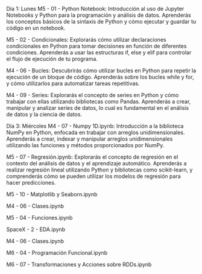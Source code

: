 Día 1: Lunes
M5 - 01 - Python Notebook: Introducción al uso de Jupyter Notebooks y Python para la programación y análisis de datos. Aprenderás los conceptos básicos de la sintaxis de Python y cómo ejecutar y guardar tu código en un notebook.

M5 - 02 - Condicionales: Explorarás cómo utilizar declaraciones condicionales en Python para tomar decisiones en función de diferentes condiciones. Aprenderás a usar las estructuras if, else y elif para controlar el flujo de ejecución de tu programa.

M4 - 06 - Bucles: Descubrirás cómo utilizar bucles en Python para repetir la ejecución de un bloque de código. Aprenderás sobre los bucles while y for, y cómo utilizarlos para automatizar tareas repetitivas.

M4 - 09 - Series: Explorarás el concepto de series en Python y cómo trabajar con ellas utilizando bibliotecas como Pandas. Aprenderás a crear, manipular y analizar series de datos, lo cual es fundamental en el análisis de datos y la ciencia de datos.

Día 3: Miércoles
M4 - 07 - Numpy 1D.ipynb: Introducción a la biblioteca NumPy en Python, enfocada en trabajar con arreglos unidimensionales. Aprenderás a crear, indexar y manipular arreglos unidimensionales utilizando las funciones y métodos proporcionados por NumPy.

M5 - 07 - Regresión.ipynb: Explorarás el concepto de regresión en el contexto del análisis de datos y el aprendizaje automático. Aprenderás a realizar regresión lineal utilizando Python y bibliotecas como scikit-learn, y comprenderás cómo se pueden utilizar los modelos de regresión para hacer predicciones.

M5 - 10 - Matplotlib y Seaborn.ipynb

M4 - 06 - Clases.ipynb

M5 - 04 - Funciones.ipynb

SpaceX - 2 - EDA.ipynb

M4 - 06 - Clases.ipynb

M6 - 04 - Programación Funcional.ipynb

M6 - 07 - Transformaciones y Acciones sobre RDDs.ipynb
